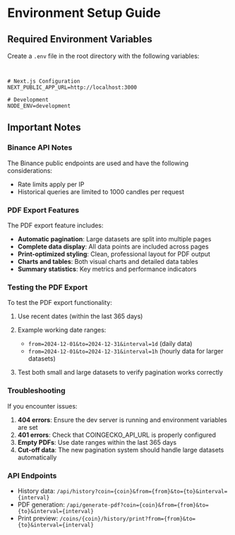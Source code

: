 # Environment Setup Guide

## Required Environment Variables

Create a `.env` file in the root directory with the following variables:

```env


# Next.js Configuration
NEXT_PUBLIC_APP_URL=http://localhost:3000

# Development
NODE_ENV=development
```

## Important Notes

### Binance API Notes

The Binance public endpoints are used and have the following considerations:

- Rate limits apply per IP
- Historical queries are limited to 1000 candles per request

### PDF Export Features

The PDF export feature includes:

- **Automatic pagination**: Large datasets are split into multiple pages
- **Complete data display**: All data points are included across pages
- **Print-optimized styling**: Clean, professional layout for PDF output
- **Charts and tables**: Both visual charts and detailed data tables
- **Summary statistics**: Key metrics and performance indicators

### Testing the PDF Export

To test the PDF export functionality:

1. Use recent dates (within the last 365 days)
2. Example working date ranges:
   - `from=2024-12-01&to=2024-12-31&interval=1d` (daily data)
   - `from=2024-12-01&to=2024-12-31&interval=1h` (hourly data for larger datasets)

3. Test both small and large datasets to verify pagination works correctly

### Troubleshooting

If you encounter issues:

1. **404 errors**: Ensure the dev server is running and environment variables are set
2. **401 errors**: Check that COINGECKO_API_URL is properly configured
3. **Empty PDFs**: Use date ranges within the last 365 days
4. **Cut-off data**: The new pagination system should handle large datasets automatically

### API Endpoints

- History data: `/api/history?coin={coin}&from={from}&to={to}&interval={interval}`
- PDF generation: `/api/generate-pdf?coin={coin}&from={from}&to={to}&interval={interval}`
- Print preview: `/coins/{coin}/history/print?from={from}&to={to}&interval={interval}`
